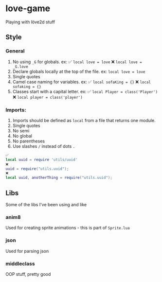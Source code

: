 # love-game

Playing with löve2d stuff

## Style

### General

1.  No using `_G` for globals. ex: ✅ `local love = love` ❌ `local love = _G.love`
2.  Declare globals locally at the top of the file. ex: `local love = love`
3.  Single quotes
4.  Camel case naming for variables. ex: ✅ `local sofaKing = {}` ❌ `local sofaking = {}`
5.  Classes start with a capital letter. ex: ✅ `local Player = class('Player')` ❌ `local player = class('player')`

### Imports:

1.  Imports should be defined as `local` from a file that returns one module.
2.  Single quotes
3.  No semi
4.  No global
5.  No parentheses
6.  Use slashes `/` instead of dots `.`

```lua
✅
local uuid = require 'utils/uuid'
❌
uuid = require("utils.uuid");
❌
local uuid, anotherThing = require("utils.uuid");
```

## Libs

Some of the libs I've been using and like

### anim8

Used for creating sprite animations - this is part of `Sprite.lua`

### json

Used for parsing json

### middleclass

OOP stuff, pretty good
